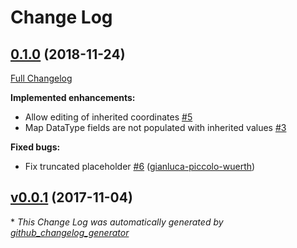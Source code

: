 # Change Log

## [0.1.0](https://github.com/nbuchwitz/icingaweb2-module-mapDatatype/tree/0.1.0) (2018-11-24)
[Full Changelog](https://github.com/nbuchwitz/icingaweb2-module-mapDatatype/compare/v0.0.1...0.1.0)

**Implemented enhancements:**

- Allow editing of inherited coordinates [\#5](https://github.com/nbuchwitz/icingaweb2-module-mapDatatype/issues/5)
- Map DataType fields are not populated with inherited values [\#3](https://github.com/nbuchwitz/icingaweb2-module-mapDatatype/issues/3)

**Fixed bugs:**

- Fix truncated placeholder [\#6](https://github.com/nbuchwitz/icingaweb2-module-mapDatatype/pull/6) ([gianluca-piccolo-wuerth](https://github.com/gianluca-piccolo-wuerth))

## [v0.0.1](https://github.com/nbuchwitz/icingaweb2-module-mapDatatype/tree/v0.0.1) (2017-11-04)


\* *This Change Log was automatically generated by [github_changelog_generator](https://github.com/skywinder/Github-Changelog-Generator)*